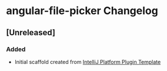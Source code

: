 <!-- Keep a Changelog guide -> https://keepachangelog.com -->

# angular-file-picker Changelog

## [Unreleased]
### Added
- Initial scaffold created from [IntelliJ Platform Plugin Template](https://github.com/JetBrains/intellij-platform-plugin-template)
